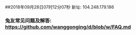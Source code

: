 ##2018年09月28日07时12分07秒 新址: 104.248.179.186
### 兔友常见问题及解答: https://github.com/wanggonging/d/blob/w/FAQ.md
